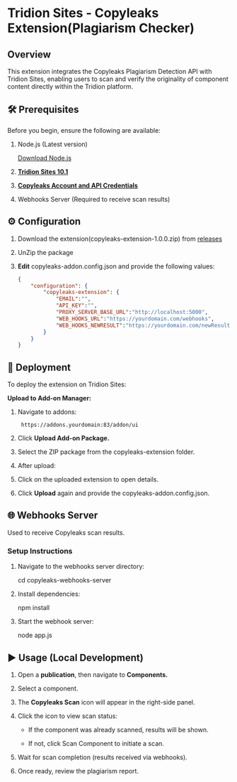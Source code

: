 # Tridion Sites - Copyleaks Extension(Plagiarism Checker)

## Overview

This extension integrates the Copyleaks Plagiarism Detection API with Tridion Sites, enabling users to scan and verify the originality of component content directly within the Tridion platform.

## 🛠️ Prerequisites

Before you begin, ensure the following are available:

1. Node.js (Latest version)
   
	[Download Node.js](https://nodejs.org)

2. **[Tridion Sites 10.1](https://www.rws.com)**
	
3. **[Copyleaks Account and API Credentials](https://copyleaks.com)**

4. Webhooks Server (Required to receive scan results)
	

## ⚙️ Configuration

1. Download the extension(copyleaks-extension-1.0.0.zip) from [releases](https://github.com/RWS-Open/tridion-sites-connector-extension-copyleaks/releases)

2. UnZip the package 

3) **Edit** copyleaks-addon.config.json and provide the following values:

	```json		
	{
		"configuration": {
			"copyleaks-extension": {            
				"EMAIL":"",
				"API_KEY":"",
				"PROXY_SERVER_BASE_URL":"http://localhost:5000",
				"WEB_HOOKS_URL":"https://yourdomain.com/webhooks",
				"WEB_HOOKS_NEWRESULT":"https://yourdomain.com/newResult"
			}
		}
	}
	```		

## 🚀 Deployment

To deploy the extension on Tridion Sites: 

**Upload to Add-on Manager:**

1. Navigate to addons:

		https://addons.yourdomain:83/addon/ui
	
2. Click **Upload Add-on Package.**

3. Select the ZIP package from the copyleaks-extension folder.

4. After upload:
  
5. Click on the uploaded extension to open details.
		
6. Click **Upload** again and provide the copyleaks-addon.config.json.
   

## 🌐 Webhooks Server

Used to receive Copyleaks scan results.


### Setup Instructions

1. Navigate to the webhooks server directory:
   
   cd copyleaks-webhooks-server

2. Install dependencies: 

	npm install

3. Start the webhook server:

	node app.js


## ▶️ Usage (Local Development)

1. Open a **publication**, then navigate to **Components.**

2. Select a component.

3. The **Copyleaks Scan** icon will appear in the right-side panel. 

4. Click the icon to view scan status:

    - If the component was already scanned, results will be shown.

    - If not, click Scan Component to initiate a scan.

5. Wait for scan completion (results received via webhooks).

6. Once ready, review the plagiarism report.
  

 	
	
